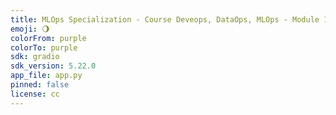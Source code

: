 ```yaml
---
title: MLOps Specialization - Course Deveops, DataOps, MLOps - Module 1 - End to End MLOps HuggingFace Spaces
emoji: 🌖
colorFrom: purple
colorTo: purple
sdk: gradio
sdk_version: 5.22.0
app_file: app.py
pinned: false
license: cc
---
```


